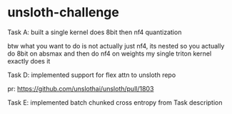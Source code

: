 # unsloth-challenge

Task A: built a single kernel does 8bit then nf4 quantization

btw what you want to do is not actually just nf4, its nested so you actually do 8bit on absmax and then do nf4 on weights
my single triton kernel exactly does it

Task D: implemented support for flex attn to unsloth repo

pr: https://github.com/unslothai/unsloth/pull/1803

Task E: implemented batch chunked cross entropy from Task description
